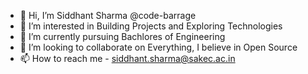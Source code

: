- 👋 Hi, I’m Siddhant Sharma @code-barrage
- 👀 I’m interested in Building Projects and Exploring Technologies
- 🌱 I’m currently pursuing Bachlores of Engineering 
- 💞️ I’m looking to collaborate on Everything, I believe in Open Source  
- 📫 How to reach me - siddhant.sharma@sakec.ac.in

<!---
code-barrage/code-barrage is a ✨ special ✨ repository because its `README.md` (this file) appears on your GitHub profile.
You can click the Preview link to take a look at your changes.
--->
